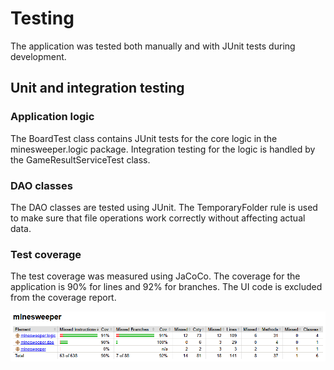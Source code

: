 # Testing

The application was tested both manually and with JUnit tests during development.

## Unit and integration testing

### Application logic

The BoardTest class contains JUnit tests for the core logic in the minesweeper.logic package. Integration testing for the logic is handled by the GameResultServiceTest class.

### DAO classes

The DAO classes are tested using JUnit. The TemporaryFolder rule is used to make sure that file operations work correctly without affecting actual data.

### Test coverage

The test coverage was measured using JaCoCo. The coverage for the application is 90% for lines and 92% for branches. The UI code is excluded from the coverage report.

<img src="images/test_coverage.png">